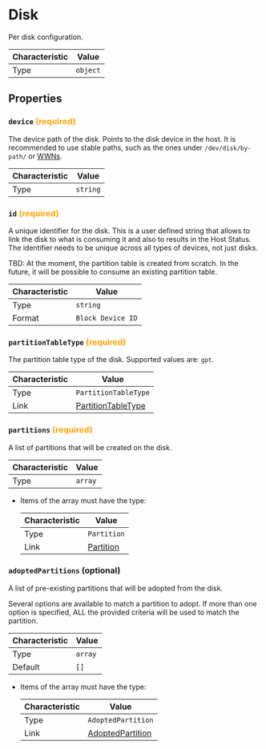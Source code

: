 <!-- THIS FILE IS AUTOMATICALLY GENERATED BY DOCBUILDER, DO NOT EDIT MANUALLY! -->

# Disk

Per disk configuration.

| Characteristic | Value |
| -------------- | ----- |
| Type | `object` |

## Properties

### `device` **<span style="color:orange;">(required)</span>**

The device path of the disk. Points to the disk device in the host. It is recommended to use stable paths, such as the ones under `/dev/disk/by-path/` or [WWNs](https://en.wikipedia.org/wiki/World_Wide_Name).

| Characteristic | Value |
| -------------- | ----- |
| Type | `string` |

### `id` **<span style="color:orange;">(required)</span>**

A unique identifier for the disk. This is a user defined string that allows to link the disk to what is consuming it and also to results in the Host Status. The identifier needs to be unique across all types of devices, not just disks.

TBD: At the moment, the partition table is created from scratch. In the future, it will be possible to consume an existing partition table.

| Characteristic | Value |
| -------------- | ----- |
| Type | `string` |
| Format | `Block Device ID` |

### `partitionTableType` **<span style="color:orange;">(required)</span>**

The partition table type of the disk. Supported values are: `gpt`.

| Characteristic | Value |
| -------------- | ----- |
| Type | `PartitionTableType` |
| Link | [PartitionTableType](./PartitionTableType.md) |

### `partitions` **<span style="color:orange;">(required)</span>**

A list of partitions that will be created on the disk.

| Characteristic | Value |
| -------------- | ----- |
| Type | `array` |

- Items of the array must have the type:

   | Characteristic | Value |
   | -------------- | ----- |
   | Type | `Partition` |
   | Link | [Partition](./Partition.md) |

### `adoptedPartitions` (optional)

A list of pre-existing partitions that will be adopted from the disk.

Several options are available to match a partition to adopt. If more than one option is specified, ALL the provided criteria will be used to match the partition.

| Characteristic | Value |
| -------------- | ----- |
| Type | `array` |
| Default | `[]` |

- Items of the array must have the type:

   | Characteristic | Value |
   | -------------- | ----- |
   | Type | `AdoptedPartition` |
   | Link | [AdoptedPartition](./AdoptedPartition.md) |

